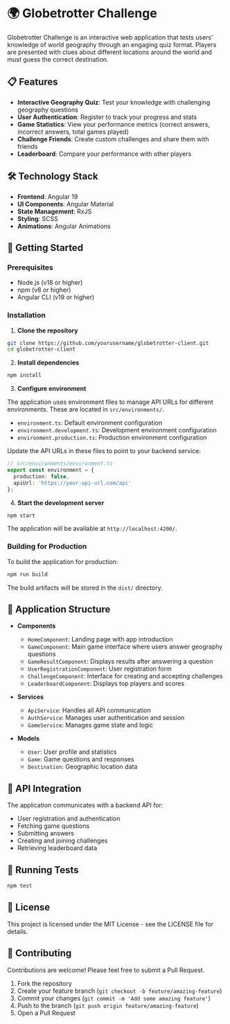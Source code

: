 # 🌍 Globetrotter Challenge

Globetrotter Challenge is an interactive web application that tests users' knowledge of world geography through an engaging quiz format. Players are presented with clues about different locations around the world and must guess the correct destination.

## 📋 Features

- **Interactive Geography Quiz**: Test your knowledge with challenging geography questions
- **User Authentication**: Register to track your progress and stats
- **Game Statistics**: View your performance metrics (correct answers, incorrect answers, total games played)
- **Challenge Friends**: Create custom challenges and share them with friends
- **Leaderboard**: Compare your performance with other players

## 🛠️ Technology Stack

- **Frontend**: Angular 19
- **UI Components**: Angular Material
- **State Management**: RxJS
- **Styling**: SCSS
- **Animations**: Angular Animations

## 🚀 Getting Started

### Prerequisites

- Node.js (v18 or higher)
- npm (v8 or higher)
- Angular CLI (v19 or higher)

### Installation

1. **Clone the repository**

```bash
git clone https://github.com/yourusername/globetrotter-client.git
cd globetrotter-client
```

2. **Install dependencies**

```bash
npm install
```

3. **Configure environment**

The application uses environment files to manage API URLs for different environments. These are located in `src/environments/`.

- `environment.ts`: Default environment configuration
- `environment.development.ts`: Development environment configuration
- `environment.production.ts`: Production environment configuration

Update the API URLs in these files to point to your backend service:

```typescript
// src/environments/environment.ts
export const environment = {
  production: false,
  apiUrl: 'https://your-api-url.com/api'
};
```

4. **Start the development server**

```bash
npm start
```

The application will be available at `http://localhost:4200/`.

### Building for Production

To build the application for production:

```bash
npm run build
```

The build artifacts will be stored in the `dist/` directory.

## 📱 Application Structure

- **Components**
  - `HomeComponent`: Landing page with app introduction
  - `GameComponent`: Main game interface where users answer geography questions
  - `GameResultComponent`: Displays results after answering a question
  - `UserRegistrationComponent`: User registration form
  - `ChallengeComponent`: Interface for creating and accepting challenges
  - `LeaderboardComponent`: Displays top players and scores

- **Services**
  - `ApiService`: Handles all API communication
  - `AuthService`: Manages user authentication and session
  - `GameService`: Manages game state and logic

- **Models**
  - `User`: User profile and statistics
  - `Game`: Game questions and responses
  - `Destination`: Geographic location data

## 🔄 API Integration

The application communicates with a backend API for:
- User registration and authentication
- Fetching game questions
- Submitting answers
- Creating and joining challenges
- Retrieving leaderboard data

## 🧪 Running Tests

```bash
npm test
```

## 📄 License

This project is licensed under the MIT License - see the LICENSE file for details.

## 👥 Contributing

Contributions are welcome! Please feel free to submit a Pull Request.

1. Fork the repository
2. Create your feature branch (`git checkout -b feature/amazing-feature`)
3. Commit your changes (`git commit -m 'Add some amazing feature'`)
4. Push to the branch (`git push origin feature/amazing-feature`)
5. Open a Pull Request
